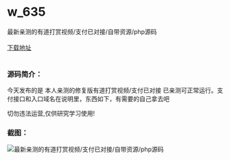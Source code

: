# w_635
最新亲测的有道打赏视频/支付已对接/自带资源/php源码
<br/></br>
[下载地址](https://www.uuid2.com/635.html "下载地址")
<br/></br>
<h3>源码简介：</h3>
<p>今天发布的是 本人亲测的修复版有道打赏视频/支付已对接
已亲测可正常运行。支付接口和入口域名在说明里，东西如下，有需要的自己拿去吧<p>
<p>切勿违法运营,仅供研究学习使用!<p>
<h3>截图：</h3>
<img src="https://www.uuid2.com/wp-content/uploads/img/202105/e405470881.jpg" alt="最新亲测的有道打赏视频/支付已对接/自带资源/php源码">
